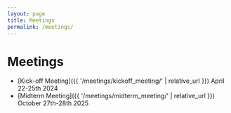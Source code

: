 ```yaml
---
layout: page
title: Meetings
permalink: /meetings/
---
```


# Meetings


- [Kick-off Meeting]({{ '/meetings/kickoff_meeting/' | relative_url }}) April 22-25th 2024
- [Midterm Meeting]({{ '/meetings/midterm_meeting/' | relative_url }}) October 27th-28th 2025
